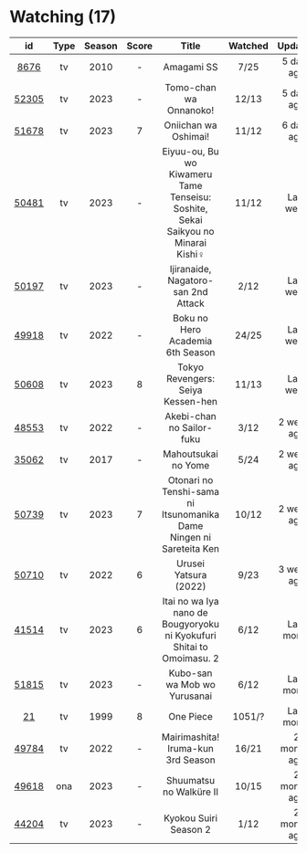 # Watching (17)

|                      id                      | Type | Season | Score |                                       Title                                      | Watched |    Updated   | Start Date |
| :------------------------------------------: | :--: | :----: | :---: | :------------------------------------------------------------------------------: | :-----: | :----------: | :--------: |
|  [8676](https://myanimelist.net/anime/8676)  |  tv  |  2010  |   -   |                                    Amagami SS                                    |   7/25  |  5 days ago  | 03/23/2023 |
| [52305](https://myanimelist.net/anime/52305) |  tv  |  2023  |   -   |                              Tomo-chan wa Onnanoko!                              |  12/13  |  5 days ago  | 01/16/2023 |
| [51678](https://myanimelist.net/anime/51678) |  tv  |  2023  |   7   |                               Oniichan wa Oshimai!                               |  11/12  |  6 days ago  | 01/05/2023 |
| [50481](https://myanimelist.net/anime/50481) |  tv  |  2023  |   -   | Eiyuu-ou, Bu wo Kiwameru Tame Tenseisu: Soshite, Sekai Saikyou no Minarai Kishi♀ |  11/12  |   Last week  | 02/21/2023 |
| [50197](https://myanimelist.net/anime/50197) |  tv  |  2023  |   -   |                        Ijiranaide, Nagatoro-san 2nd Attack                       |   2/12  |   Last week  | 03/20/2023 |
| [49918](https://myanimelist.net/anime/49918) |  tv  |  2022  |   -   |                         Boku no Hero Academia 6th Season                         |  24/25  |   Last week  | 10/02/2022 |
| [50608](https://myanimelist.net/anime/50608) |  tv  |  2023  |   8   |                         Tokyo Revengers: Seiya Kessen-hen                        |  11/13  |   Last week  | 01/08/2023 |
| [48553](https://myanimelist.net/anime/48553) |  tv  |  2022  |   -   |                             Akebi-chan no Sailor-fuku                            |   3/12  |  2 weeks ago | 03/13/2023 |
| [35062](https://myanimelist.net/anime/35062) |  tv  |  2017  |   -   |                                Mahoutsukai no Yome                               |   5/24  |  2 weeks ago | 03/01/2023 |
| [50739](https://myanimelist.net/anime/50739) |  tv  |  2023  |   7   |        Otonari no Tenshi-sama ni Itsunomanika Dame Ningen ni Sareteita Ken       |  10/12  |  2 weeks ago | 01/16/2023 |
| [50710](https://myanimelist.net/anime/50710) |  tv  |  2022  |   6   |                               Urusei Yatsura (2022)                              |   9/23  |  3 weeks ago | 10/14/2022 |
| [41514](https://myanimelist.net/anime/41514) |  tv  |  2023  |   6   |       Itai no wa Iya nano de Bougyoryoku ni Kyokufuri Shitai to Omoimasu. 2      |   6/12  |  Last month  | 01/12/2023 |
| [51815](https://myanimelist.net/anime/51815) |  tv  |  2023  |   -   |                           Kubo-san wa Mob wo Yurusanai                           |   6/12  |  Last month  | 01/11/2023 |
|    [21](https://myanimelist.net/anime/21)    |  tv  |  1999  |   8   |                                     One Piece                                    |  1051/? |  Last month  | 01/01/2013 |
| [49784](https://myanimelist.net/anime/49784) |  tv  |  2022  |   -   |                        Mairimashita! Iruma-kun 3rd Season                        |  16/21  | 2 months ago | 10/09/2022 |
| [49618](https://myanimelist.net/anime/49618) |  ona |  2023  |   -   |                              Shuumatsu no Walküre II                             |  10/15  | 2 months ago | 01/27/2023 |
| [44204](https://myanimelist.net/anime/44204) |  tv  |  2023  |   -   |                               Kyokou Suiri Season 2                              |   1/12  | 2 months ago | 01/09/2023 |